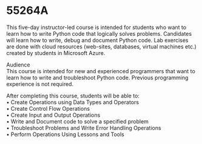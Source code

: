 # 55264A
This five-day instructor-led course is intended for students who want to learn how to write Python code that logically solves problems. Candidates will learn how to write, debug and document Python code.  Lab exercises are done with cloud resources (web-sites, databases, virtual machines etc.) created by students in Microsoft Azure.

Audience<br>
This course is intended for new and experienced programmers that want to learn how to write and troubleshoot Python code. Previous programming experience is not required.

After completing this course, students will be able to:<br>
• Create Operations using Data Types and Operators<br>
• Create Control Flow Operations<br>
• Create Input and Output Operations<br>
• Write and Document code to solve a specified problem<br>
• Troubleshoot Problems and Write Error Handling Operations<br>
• Perform Operations Using Lessons and Tools<br>
